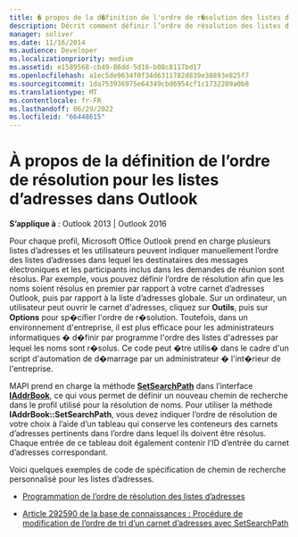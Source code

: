 ```yaml
---
title: � propos de la d�finition de l'ordre de r�solution des listes d'adresses dans Outlook
description: Décrit comment définir l’ordre de résolution des listes d’adresses par lesquelles les destinataires des messages électroniques et les participants aux demandes de réunion sont résolus dans Microsoft Outlook.
manager: soliver
ms.date: 11/16/2014
ms.audience: Developer
ms.localizationpriority: medium
ms.assetid: e1589568-cb49-86dd-5d16-b08c8117bd17
ms.openlocfilehash: a1ec5de9634f0f34d6311782d839e38893e825f7
ms.sourcegitcommit: 1da753936975e64349cbd6954cf1c1732289a0b8
ms.translationtype: MT
ms.contentlocale: fr-FR
ms.lasthandoff: 06/29/2022
ms.locfileid: "66448615"
---
```

# <a name="about-setting-the-resolution-order-for-address-lists-in-outlook"></a>À propos de la définition de l’ordre de résolution pour les listes d’adresses dans Outlook

  
  
**S’applique à** : Outlook 2013 | Outlook 2016 
  
Pour chaque profil, Microsoft Office Outlook prend en charge plusieurs listes d’adresses et les utilisateurs peuvent indiquer manuellement l’ordre des listes d’adresses dans lequel les destinataires des messages électroniques et les participants inclus dans les demandes de réunion sont résolus. Par exemple, vous pouvez définir l’ordre de résolution afin que les noms soient résolus en premier par rapport à votre carnet d’adresses Outlook, puis par rapport à la liste d’adresses globale. Sur un ordinateur, un utilisateur peut ouvrir le carnet d'adresses, cliquez sur **Outils**, puis sur **Options** pour sp�cifier l'ordre de r�solution. Toutefois, dans un environnement d'entreprise, il est plus efficace pour les administrateurs informatiques � d�finir par programme l'ordre des listes d'adresses par lequel les noms sont r�solus. Ce code peut �tre utilis� dans le cadre d'un script d'automation de d�marrage par un administrateur � l'int�rieur de l'entreprise. 
  
MAPI prend en charge la méthode **[SetSearchPath](iaddrbook-getsearchpath.md)** dans l’interface **[IAddrBook](iaddrbookimapiprop.md)**, ce qui vous permet de définir un nouveau chemin de recherche dans le profil utilisé pour la résolution de noms. Pour utiliser la méthode **IAddrBook::SetSearchPath**, vous devez indiquer l’ordre de résolution de votre choix à l’aide d’un tableau qui conserve les conteneurs des carnets d’adresses pertinents dans l’ordre dans lequel ils doivent être résolus. Chaque entrée de ce tableau doit également contenir l’ID d’entrée du carnet d’adresses correspondant. 
  
Voici quelques exemples de code de spécification de chemin de recherche personnalisé pour les listes d’adresses.
  
- [Programmation de l’ordre de résolution des listes d’adresses](how-to-programmatically-set-the-resolution-order-for-address-lists.md)
    
- [Article 292590 de la base de connaissances : Procédure de modification de l’ordre de tri d’un carnet d’adresses avec SetSearchPath](/windows/win32/api/wabiab/nf-wabiab-iaddrbook-setsearchpath)
    

